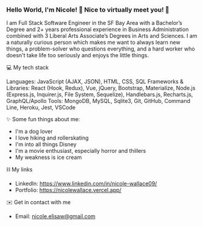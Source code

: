 ### Hello World, I'm Nicole! 👋 Nice to virtually meet you! 🙂

<!--
**nicolewallace09/nicolewallace09** is a ✨ _special_ ✨ repository because its `README.md` (this file) appears on your GitHub profile.

Here are some ideas to get you started:

- 🔭 I’m currently working on ...
- 🌱 I’m currently learning ...
- 👯 I’m looking to collaborate on ...
- 🤔 I’m looking for help with ...
- 💬 Ask me about ...
- 📫 How to reach me: ...
- 😄 Pronouns: ...
- ⚡ Fun fact: ...
-->

I am Full Stack Software Engineer in the SF Bay Area with a Bachelor’s Degree and 2+ years professional experience in Business Administration combined with 3 Liberal Arts Associate’s Degrees in Arts and Sciences. I am a naturally curious person which makes me want to always learn new things, a problem-solver who questions everything, and a hard worker who doesn't take life too seriously and enjoys the little things.

💻 My tech stack<br>

Languages: JavaScript (AJAX, JSON), HTML, CSS, SQL
Frameworks & Libraries: React (Hook, Redux), Vue, jQuery, Bootstrap, Materialize,  Node.js  (Express.js, Inquirer.js, File System, Sequelize), Handlebars.js, Recharts.js, GraphQL/Apollo
Tools:  MongoDB, MySQL, Sqlite3, Git, GitHub, Command Line, Heroku, Jest, VSCode 

✨ Some fun things about me:
* I'm a dog lover 
* I love hiking and rollerskating 
* I'm into all things Disney
* I'm a movie enthusiast, especially horror and thillers
* My weakness is ice cream 


⛓ My links
* LinkedIn: https://www.linkedin.com/in/nicole-wallace09/
* Portfolio: https://nicolewallace.vercel.app/

✉️ Get in contact with me 
* Email: nicole.elisaw@gmail.com
